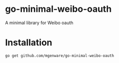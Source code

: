 # go-minimal-weibo-oauth
A minimal library for Weibo oauth

# Installation
```sh
go get github.com/mgenware/go-minimal-weibo-oauth
```

